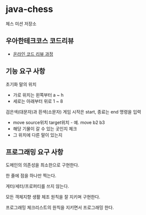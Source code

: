 # java-chess

체스 미션 저장소

## 우아한테크코스 코드리뷰

- [온라인 코드 리뷰 과정](https://github.com/woowacourse/woowacourse-docs/blob/master/maincourse/README.md)

## 기능 요구 사항

초기화 말의 위치

- 가로 위치는 왼쪽부터 a ~ h
- 세로는 아래부터 위로 1 ~ 8

검은색(대문자)과 흰색(소문자)
게임 시작은 start, 종료는 end 명령을 입력

- move source위치 target위치 - 예. move b2 b3 
- 해당 기물이 갈 수 있는 곳인지 체크
- 그 위치에 다른 말이 있는지

## 프로그래밍 요구 사항

도메인의 의존성을 최소한으로 구현한다.

한 줄에 점을 하나만 찍는다.

게터/세터/프로퍼티를 쓰지 않는다.

모든 객체지향 생활 체조 원칙을 잘 지키며 구현한다.

프로그래밍 체크리스트의 원칙을 지키면서 프로그래밍 한다.

